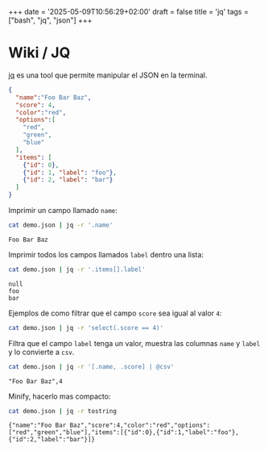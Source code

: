+++
date = '2025-05-09T10:56:29+02:00'
draft = false
title = 'jq'
tags = ["bash", "jq", "json"]
+++

# Wiki / JQ

[jq](https://jqlang.org) es una tool que permite manipular el JSON en la terminal.


```json
{
  "name":"Foo Bar Baz",
  "score": 4,
  "color":"red",
  "options":[
    "red",
    "green",
    "blue"
  ],
  "items": [
    {"id": 0},
    {"id": 1, "label": "foo"},
    {"id": 2, "label": "bar"}
  ]
}
```

Imprimir un campo llamado `name`:

```bash
cat demo.json | jq -r '.name'
```

```
Foo Bar Baz
```

Imprimir todos los campos llamados `label` dentro una lista:

```bash
cat demo.json | jq -r '.items[].label'
```

```
null
foo
bar
```

Ejemplos de como filtrar que el campo `score` sea igual al valor `4`:

```bash
cat demo.json | jq -r 'select(.score == 4)'
```

Filtra que el campo `label` tenga un valor, muestra las columnas `name` y `label` y lo convierte a `csv`.

```bash
cat demo.json | jq -r '[.name, .score] | @csv'
```

```csv
"Foo Bar Baz",4
```

Minify, hacerlo mas compacto:

```bash
cat demo.json | jq -r tostring
```

```
{"name":"Foo Bar Baz","score":4,"color":"red","options":["red","green","blue"],"items":[{"id":0},{"id":1,"label":"foo"},{"id":2,"label":"bar"}]}
```
